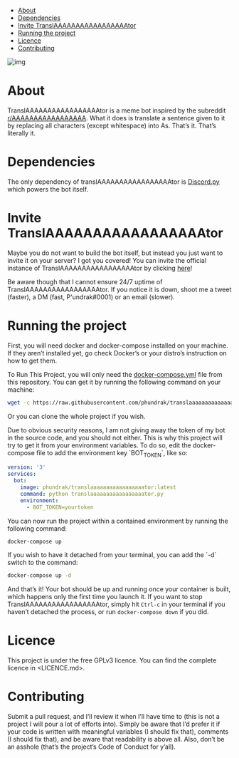 - [About](#sec-1)
- [Dependencies](#sec-2)
- [Invite TranslAAAAAAAAAAAAAAAAAtor](#sec-3)
- [Running the project](#sec-4)
- [Licence](#sec-5)
- [Contributing](#sec-6)

![img](https://cdn.rawgit.com/syl20bnr/spacemacs/442d025779da2f62fc86c2082703697714db6514/assets/spacemacs-badge.svg)

# About<a id="sec-1"></a>

TranslAAAAAAAAAAAAAAAAAtor is a meme bot inspired by the subreddit [r/AAAAAAAAAAAAAAAAA](https://www.reddit.com/r/AAAAAAAAAAAAAAAAA/). What it does is translate a sentence given to it by replacing all characters (except whitespace) into As. That’s it. That’s literally it.

# Dependencies<a id="sec-2"></a>

The only dependency of translAAAAAAAAAAAAAAAAAtor is [Discord.py](https://github.com/Rapptz/discord.py) which powers the bot itself.

# Invite TranslAAAAAAAAAAAAAAAAAtor<a id="sec-3"></a>

Maybe you do not want to build the bot itself, but instead you just want to invite it on your server? I got you covered! You can invite the official instance of TranslAAAAAAAAAAAAAAAAAtor by clicking [here](https://discordapp.com/api/oauth2/authorize?client_id=647381498827243543&permissions=67584&scope=bot)!

Be aware though that I cannot ensure 24/7 uptime of TranslAAAAAAAAAAAAAAAAAtor. If you notice it is down, shoot me a tweet (faster), a DM (fast, P'undrak#0001) or an email (slower).

# Running the project<a id="sec-4"></a>

First, you will need docker and docker-compose installed on your machine. If they aren’t installed yet, go check Docker’s or your distro’s instruction on how to get them.

To Run This Project, you will only need the [docker-compose.yml](docker-compose.yml) file from this repository. You can get it by running the following command on your machine:

```sh
wget -c https://raw.githubusercontent.com/phundrak/translaaaaaaaaaaaaaaaaator/master/docker-compose.yml
```

Or you can clone the whole project if you wish.

Due to obvious security reasons, I am not giving away the token of my bot in the source code, and you should not either. This is why this project will try to get it from your environment variables. To do so, edit the docker-compose file to add the environment key \`BOT<sub>TOKEN</sub>\`, like so:

```yaml
version: '3'
services:
  bot:
    image: phundrak/translaaaaaaaaaaaaaaaaator:latest
    command: python translaaaaaaaaaaaaaaaaator.py
    environment:
      - BOT_TOKEN=yourtoken
```

You can now run the project within a contained environment by running the following command:

```sh
docker-compose up
```

If you wish to have it detached from your terminal, you can add the \`-d\` switch to the command:

```sh
docker-compose up -d
```

And that’s it! Your bot should be up and running once your container is built, which happens only the first time you launch it. If you want to stop TranslAAAAAAAAAAAAAAAAAtor, simply hit `Ctrl-c` in your terminal if you haven’t detached the process, or run `docker-compose down` if you did.

# Licence<a id="sec-5"></a>

This project is under the free GPLv3 licence. You can find the complete licence in <LICENCE.md>.

# Contributing<a id="sec-6"></a>

Submit a pull request, and I’ll review it when I’ll have time to (this is not a project I will pour a lot of efforts into). Simply be aware that I’d prefer it if your code is written with meaningful variables (I should fix that), comments (I should fix that), and be aware that readability is above all. Also, don’t be an asshole (that’s the project’s Code of Conduct for y’all).
